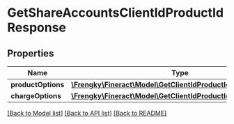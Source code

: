# GetShareAccountsClientIdProductIdResponse

## Properties
Name | Type | Description | Notes
------------ | ------------- | ------------- | -------------
**productOptions** | [**\Frengky\Fineract\Model\GetClientIdProductIdProductOptions[]**](GetClientIdProductIdProductOptions.md) |  | [optional] 
**chargeOptions** | [**\Frengky\Fineract\Model\GetClientIdProductIdChargeOptions[]**](GetClientIdProductIdChargeOptions.md) |  | [optional] 

[[Back to Model list]](../../README.md#documentation-for-models) [[Back to API list]](../../README.md#documentation-for-api-endpoints) [[Back to README]](../../README.md)

